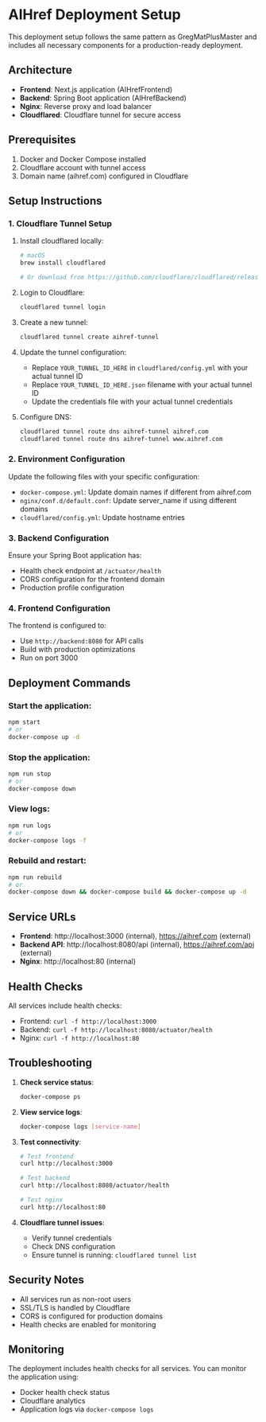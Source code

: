 # AIHref Deployment Setup

This deployment setup follows the same pattern as GregMatPlusMaster and includes all necessary components for a production-ready deployment.

## Architecture

- **Frontend**: Next.js application (AIHrefFrontend)
- **Backend**: Spring Boot application (AIHrefBackend)
- **Nginx**: Reverse proxy and load balancer
- **Cloudflared**: Cloudflare tunnel for secure access

## Prerequisites

1. Docker and Docker Compose installed
2. Cloudflare account with tunnel access
3. Domain name (aihref.com) configured in Cloudflare

## Setup Instructions

### 1. Cloudflare Tunnel Setup

1. Install cloudflared locally:
   ```bash
   # macOS
   brew install cloudflared
   
   # Or download from https://github.com/cloudflare/cloudflared/releases
   ```

2. Login to Cloudflare:
   ```bash
   cloudflared tunnel login
   ```

3. Create a new tunnel:
   ```bash
   cloudflared tunnel create aihref-tunnel
   ```

4. Update the tunnel configuration:
   - Replace `YOUR_TUNNEL_ID_HERE` in `cloudflared/config.yml` with your actual tunnel ID
   - Replace `YOUR_TUNNEL_ID_HERE.json` filename with your actual tunnel ID
   - Update the credentials file with your actual tunnel credentials

5. Configure DNS:
   ```bash
   cloudflared tunnel route dns aihref-tunnel aihref.com
   cloudflared tunnel route dns aihref-tunnel www.aihref.com
   ```

### 2. Environment Configuration

Update the following files with your specific configuration:

- `docker-compose.yml`: Update domain names if different from aihref.com
- `nginx/conf.d/default.conf`: Update server_name if using different domains
- `cloudflared/config.yml`: Update hostname entries

### 3. Backend Configuration

Ensure your Spring Boot application has:
- Health check endpoint at `/actuator/health`
- CORS configuration for the frontend domain
- Production profile configuration

### 4. Frontend Configuration

The frontend is configured to:
- Use `http://backend:8080` for API calls
- Build with production optimizations
- Run on port 3000

## Deployment Commands

### Start the application:
```bash
npm start
# or
docker-compose up -d
```

### Stop the application:
```bash
npm run stop
# or
docker-compose down
```

### View logs:
```bash
npm run logs
# or
docker-compose logs -f
```

### Rebuild and restart:
```bash
npm run rebuild
# or
docker-compose down && docker-compose build && docker-compose up -d
```

## Service URLs

- **Frontend**: http://localhost:3000 (internal), https://aihref.com (external)
- **Backend API**: http://localhost:8080/api (internal), https://aihref.com/api (external)
- **Nginx**: http://localhost:80 (internal)

## Health Checks

All services include health checks:
- Frontend: `curl -f http://localhost:3000`
- Backend: `curl -f http://localhost:8080/actuator/health`
- Nginx: `curl -f http://localhost:80`

## Troubleshooting

1. **Check service status**:
   ```bash
   docker-compose ps
   ```

2. **View service logs**:
   ```bash
   docker-compose logs [service-name]
   ```

3. **Test connectivity**:
   ```bash
   # Test frontend
   curl http://localhost:3000
   
   # Test backend
   curl http://localhost:8080/actuator/health
   
   # Test nginx
   curl http://localhost:80
   ```

4. **Cloudflare tunnel issues**:
   - Verify tunnel credentials
   - Check DNS configuration
   - Ensure tunnel is running: `cloudflared tunnel list`

## Security Notes

- All services run as non-root users
- SSL/TLS is handled by Cloudflare
- CORS is configured for production domains
- Health checks are enabled for monitoring

## Monitoring

The deployment includes health checks for all services. You can monitor the application using:
- Docker health check status
- Cloudflare analytics
- Application logs via `docker-compose logs`
